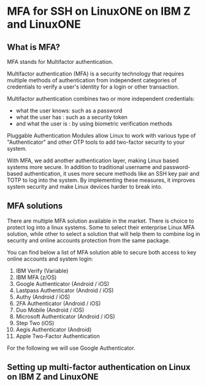 # MFA for SSH on LinuxONE on IBM Z and LinuxONE

## What is MFA?
MFA stands for Multifactor authentication.

Multifactor authentication (MFA) is a security technology that requires multiple methods of authentication from independent categories of credentials to verify a user's identity for a login or other transaction. 

Multifactor authentication combines two or more independent credentials: 
* what the user knows: such as a password
* what the user has : such as a security token
* and what the user is : by using biometric verification methods

Pluggable Authentication Modules allow Linux to work with various type of "Authenticator" and other OTP tools to add two-factor security to your system.

With MFA, we add another authentication layer, making Linux based systems more secure. In addition to traditional username and password-based authentication, it uses more secure methods like an SSH key pair and TOTP to log into the system. By implementing these measures, it improves system security and make Linux devices harder to break into.

## MFA solutions
There are multiple MFA solution available in the market. There is choice to protect log into a linux systems. Some to select their enterprise Linux MFA solution, while other to select a solution that will help them to combine log in security and online accounts protection from the same package.

You can find below a list of MFA solution able to secure both access to key online accounts and system login:
1. IBM Verify (Variable)
3. IBM MFA (z/OS)
4. Google Authenticator (Android / iOS)
5. Lastpass Authenticator (Android / iOS)
6. Authy (Android / iOS)
7. 2FA Authenticator (Android / iOS)
8. Duo Mobile (Android / iOS)
9. Microsoft Authenticator (Android / iOS)
10. Step Two (iOS)
11. Aegis Authenticator (Android)
12. Apple Two-Factor Authentication

For the following we will use Google Authenticator.

## Setting up multi-factor authentication on Linux on IBM Z and LinuxONE
